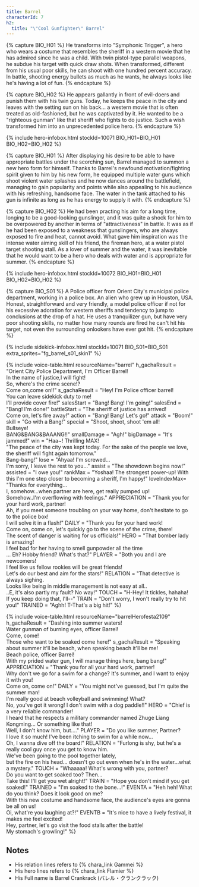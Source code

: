 ```yaml
---
title: Barrel
characterId: 7
h2:
  title: "\"Cool Gunfighter\" Barrel"
---
```

{% capture BIO_H01 %}
He transforms into "Symphonic Trigger", a hero who wears a costume that resembles the sheriff in a western movie that he has admired since he was a child. With twin pistol-type parallel weapons, he subdue his target with quick draw shots. When transformed, different from his usual poor skills, he can shoot with one hundred percent accuracy. In battle, shooting energy bullets as much as he wants, he always looks like he's having a lot of fun.
{% endcapture %}

{% capture BIO_H02 %}
He appears gallantly in front of evil-doers and punish them with his twin guns. Today, he keeps the peace in the city and leaves with the setting sun on his back... a western movie that is often treated as old-fashioned, but he was captivated by it. He wanted to be a "righteous gunman" like that sheriff who fights to do justice. Such a wish transformed him into an unprecedented police hero.
{% endcapture %}

{% include hero-infobox.html stockId=10071 BIO_H01=BIO_H01 BIO_H02=BIO_H02 %}

{% capture BIO_H01 %}
After displaying his desire to be able to have appropriate battles under the scorching sun, Barrel managed to summon a new hero form for himself. Thanks to Barrel's newfound motivation/fighting spirit given to him by his new form, he equipped multiple water guns which shoot violent water splashes and he now dances around the battlefield, managing to gain popularity and points while also appealing to his audience with his refreshing, handsome face.
The water in the tank attached to his gun is infinite as long as he has energy to supply it with.
{% endcapture %}

{% capture BIO_H02 %}
He had been practing his aim for a long time, longing to be a good-looking gunslinger, and it was quite a shock for him to be overpowered by another in terms of "attractiveness" in battle. It was as if he had been exposed to a weakness that gunslingers, who are always exposed to fire and heat, cannot avoid. What gave him inspiration was the intense water aiming skill of his friend, the fireman hero, at a water pistol target shooting stall. As a lover of summer and the water, it was inevitable that he would want to be a hero who deals with water and is appropriate for summer.
{% endcapture %}

{% include hero-infobox.html stockId=10072 BIO_H01=BIO_H01 BIO_H02=BIO_H02 %}

{% capture BIO_S01 %}
A Police officer from Orient City's municipal police department, working in a police box. An alien who grew up in Houston, USA. Honest, straightforward and very friendly, a model police officer if not for his excessive adoration for western sheriffs and tendency to jump to conclusions at the drop of a hat. He uses a tranquilizer gun, but have very poor shooting skills, no matter how many rounds are fired he can't hit his target, not even the surrounding onlookers have ever got hit.
{% endcapture %}

{% include sidekick-infobox.html stockId=10071 BIO_S01=BIO_S01 extra_sprites="fg_barrel_s01_skin1" %}

{% include voice-table.html resourceName="barrel"
h_gachaResult = "Orient City Police Department, I'm Officer Barrel!<br>In the name of justice,I will fight!<br>So, where's the crime scene!?<br>Come on,come on!!"
s_gachaResult = "Hey! I'm Police officer barrel!<br>You can leave sidekick duty to me!<br>I'll provide cover fire!"
salesStart = "Bang! Bang! I'm going!"
salesEnd = "Bang! I'm done!"
battleStart = "The sheriff of justice has arrived!<br>Come on, let's fire away!"
action = "Bang! Bang! Let's go!"
attack = "Boom!"
skill = "Go with a Bang!"
special = "Shoot, shoot, shoot 'em all!<br>Bullseye!<br>BANG&BANG&BAAANG!!"
smallDamage = "Agh!"
bigDamage = "It's jammed!"
win = "Haa~! Thrilling MAX!<br>&quot;The peace of the city was kept today. For the sake of the people we love, the sheriff will fight again tomorrow.&quot;<br>Bang-bang!"
lose = "Ahyaa!  I'm screwed...<br>I'm sorry, I leave the rest to you…"
assist = "The showdown begins now!"
assisted = "I owe you!"
rankMax = "Yoshaa! The strongest power-up! With this I'm one step closer to becoming a sheriff, I'm happy!"
loveIndexMax= "Thanks for everything…<br>I, somehow…when partner are here, get really pumped up!<br>Somehow..I'm overflowing with feelings."
APPRECIATION = "Thank you for your hard work, partner!<br>Ah, if you meet someone troubling on your way home, don't hesitate to go to the police box!<br>I will solve it in a flash!"
DAILY = "Thank you for your hard work! <br>Come on, come on, let's quickly go to the scene of the crime, there!<br>The scent of danger is waiting for us officials!"
HERO = "That bomber lady is amazing!<br>I feel bad for her having to smell gunpowder all the time<br>... Eh? Hobby friend? What's that?"
PLAYER = "Both you and I are newcomers!<br>I feel like us fellow rookies will be great friends!<br>Let's do our best and aim for the stars!"
RELATION = "That detective is always sighing.<br>Looks like being in middle management is not easy at all..<br>..E, it's also partly my fault? No way!"
TOUCH = "H-Hey! It tickles, hahaha!<br>If you keep doing that, I'll--"
TRAIN = "Don't worry, I won't really try to hit you!"
TRAINED = "Aghh! T-That's a big hit!"
%}

{% include voice-table.html resourceName="barrelHerofesta2109"
h_gachaResult = "Dashing into summer waters!<br>Water gunman of burning eyes, officer Barrel!<br>Come, come!<br>Those who want to be soaked come here!"
s_gachaResult = "Speaking about summer it'll be beach, when speaking beach it'll be me!<br>Beach police, officer Barrel!<br>With my prided water gun, I will manage things here, bang bang!"
APPRECIATION = "Thank you for all your hard work, partner!<br>Why don't we go for a swim for a change? It's summer, and I want to enjoy it with you!<br>Come on, come on!"
DAILY = "You might not've guessed, but I'm quite the summer man!<br>I'm really good at beach volleyball and swimming! What?<br>No, you've got it wrong! I don't swim with a dog paddle!!"
HERO = "Chief is a very reliable commander!<br>I heard that he respects a military commander named Zhuge Liang Kongming... Or something like that!<br>Well, I don't know him, but...."
PLAYER = "Do you like summer, Partner?<br>I love it so much! I've been itching to swim for a while now...<br>Oh, I wanna dive off the board!"
RELATION = "Furlong is shy, but he's a really cool guy once you get to know him.<br>We've been going to the pool together lately,<br>but the fire on his head... doesn't go out even when he's in the water...what a mystery."
TOUCH = "Whaaaaa! What's wrong with you, partner?<br>Do you want to get soaked too? Then...<br>Take this! I'll get you wet alright!"
TRAIN = "Hope you don't mind if you get soaked!"
TRAINED = "I'm soaked to the bone...!"
EVENTA = "Heh heh! What do you think? Does it look good on me?<br>With this new costume and handsome face, the audience's eyes are gonna be all on us!<br>Oi, what're you laughing at?!"
EVENTB = "It's nice to have a lively festival, it makes me feel excited!<br>Hey, partner, let's go visit the food stalls after the battle!<br>My stomach's growling!"
%}

## Notes

- His relation lines refers to {% chara_link Gammei %}
- His hero lines refers to {% chara_link Flamier %}
- His Full name is Barrel Crankrack (バレル・クランクラック)
